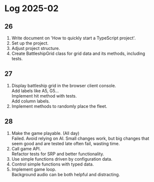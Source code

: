 # Log 2025-02

## 26

1. Write document on 'How to quickly start a TypeScript project'.
2. Set up the project.
3. Adjust project structure.
4. Create BattleshipGrid class for grid data and its methods, including tests.

## 27

1. Display battleship grid in the browser client console.  
   Add labels like A5, G5...  
   Implement hit method with tests.  
   Add column labels.  
2. Implement methods to randomly place the fleet.

## 28

1. Make the game playable. (All day)  
   Failed. Avoid relying on AI. Small changes work, but big changes that seem good and are tested late often fail, wasting time.  
2. Call game API.  
   Refactor tests for SRP and better functionality.  
3. Use simple functions driven by configuration data.  
4. Control simple functions with typed data.  
5. Implement game loop.  
   Background audio can be both helpful and distracting.
